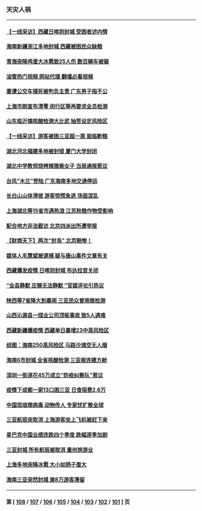 ### 天灾人祸
---
#### [【一线采访】西藏日喀则封城 受困者述内情](../../pages/ncid280/n13800282.md?08120445) 
#### [海南新疆浙江多地封城 西藏被困民众缺粮](../../pages/ncid280/n13800075.md?08120445) 
#### [青海突降鸡蛋大冰雹致25人伤 数百辆车被砸](../../pages/ncid280/n13800006.md?08120445) 
#### [油管热门视频 网站代理 翻墙必看视频](http://209.222.30.114:81/youtube.html?08120445)
#### [妻遭公交车撞死被判负主责 广东男子指不公](../../pages/ncid280/n13800032.md?08120445) 
#### [上海市刚宣布清零 闵行区等再要求全员检测](../../pages/ncid280/n13799959.md?08120445) 
#### [山东临沂搞核酸检测大比武 抽签设定风险区](../../pages/ncid280/n13799924.md?08120445) 
#### [【一线采访】游客被困三亚超一周 面临断粮](../../pages/ncid280/n13799624.md?08120445) 
#### [湖北河北福建多地被封锁 厦门大学封闭](../../pages/ncid280/n13799527.md?08120445) 
#### [湖北中学教师烧烤摊猥亵女子 当局通报惹议](../../pages/ncid280/n13799580.md?08120445) 
#### [台风“木兰”登陆 广东海南多地交通停运](../../pages/ncid280/n13799396.md?08120445) 
#### [长白山山体滑坡 游客惊慌急逃 场面混乱](../../pages/ncid280/n13799544.md?08120445) 
#### [上海湖北等15省市遇热浪 江苏秋粮作物受影响](../../pages/ncid280/n13799256.md?08120445) 
#### [配合地方非法截访 北京四派出所遭举报](../../pages/ncid280/n13799156.md?08120445) 
#### [【财商天下】两次“封岛” 北京赔惨！](../../pages/ncid280/n13799013.md?08120445) 
#### [媒体人毛慧斌被逮捕 疑与唐山事件文章有关](../../pages/ncid280/n13799002.md?08120445) 
#### [西藏爆发疫情 日喀则封城 布达拉宫关闭](../../pages/ncid280/n13798637.md?08120445) 
#### [“全县静默 庄稼无法静默 ”官媒评论引热议](../../pages/ncid280/n13798113.md?08120445) 
#### [陕西等7省降大到暴雨 三亚民众冒雨做检测](../../pages/ncid280/n13797959.md?08120445) 
#### [山西沁源县一煤业公司顶板事故 致5人遇难](../../pages/ncid280/n13798050.md?08120445) 
#### [西藏新疆爆疫情 西藏单日暴增23中高风险区](../../pages/ncid280/n13797972.md?08120445) 
#### [组图：海南250高风险区 马路沙滩空无人烟](../../pages/ncid280/n13797948.md?08120445) 
#### [海南6市封城 全省核酸检测 三亚接连建方舱](../../pages/ncid280/n13797722.md?08120445) 
#### [深圳一街道花45万成立“防疫纠察队”惹议](../../pages/ncid280/n13797675.md?08120445) 
#### [疫情下成都一家13口困三亚 日食宿费2.6万](../../pages/ncid280/n13797379.md?08120445) 
#### [中国现琅琊病毒 动物传人 专家忧扩散全球](../../pages/ncid280/n13797418.md?08120445) 
#### [三亚航班突取消 上海游客坐上飞机被赶下来](../../pages/ncid280/n13797322.md?08120445) 
#### [星巴克中国业绩连跌四个季度 跌幅逐季加剧](../../pages/ncid280/n13797229.md?08120445) 
#### [三亚封城 所有航班被取消 重创旅游业](../../pages/ncid280/n13796943.md?08120445) 
#### [上海多地突降冰雹 大小如鸽子蛋大](../../pages/ncid280/n13797006.md?08120445) 
#### [海南三亚突然封城 逾8万游客滞留](../../pages/ncid280/n13796838.md?08120445) 

---
#### 第 [ [108](./108.md?08120445) / [107](./107.md?08120445) / [106](./106.md?08120445) / [105](./105.md?08120445) / [104](./104.md?08120445) / [103](./103.md?08120445) / [102](./102.md?08120445) / [101](./101.md?08120445) ] 页
